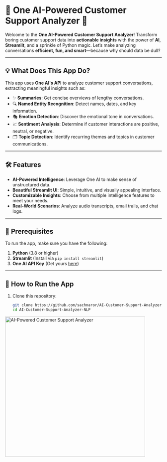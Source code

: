 # 🧠 One AI-Powered Customer Support Analyzer 🚀

Welcome to the **One AI-Powered Customer Support Analyzer**!
Transform boring customer support data into **actionable insights** with the power of **AI**, **Streamlit**, and a sprinkle of Python magic.
Let’s make analyzing conversations **efficient, fun, and smart**—because why should data be dull?

---

## 💡 What Does This App Do?
This app uses **One AI's API** to analyze customer support conversations, extracting meaningful insights such as:
- ✨ **Summaries**: Get concise overviews of lengthy conversations.
- 🔍 **Named Entity Recognition**: Detect names, dates, and key information.
- 🎭 **Emotion Detection**: Discover the emotional tone in conversations.
- 📈 **Sentiment Analysis**: Determine if customer interactions are positive, neutral, or negative.
- 🗂️ **Topic Detection**: Identify recurring themes and topics in customer communications.

---

## 🛠️ Features
- **AI-Powered Intelligence**: Leverage One AI to make sense of unstructured data.
- **Beautiful Streamlit UI**: Simple, intuitive, and visually appealing interface.
- **Customizable Insights**: Choose from multiple intelligence features to meet your needs.
- **Real-World Scenarios**: Analyze audio transcripts, email trails, and chat logs.

---

## 🧰 Prerequisites
To run the app, make sure you have the following:
1. **Python** (3.8 or higher)
2. **Streamlit** (Install via `pip install streamlit`)
3. **One AI API Key** (Get yours [here](https://www.oneai.com))

---

## 🚀 How to Run the App
1. Clone this repository:
   ```bash
   git clone https://github.com/sachnaror/AI-Customer-Support-Analyzer-NLP.git
   cd AI-Customer-Support-Analyzer-NLP


<img src="./insights.png" alt="AI-Powered Customer Support Analyzer" width="450" height="450">
